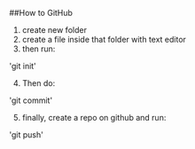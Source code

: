 ##How to GitHub

1. create new folder
2. create a file inside that folder with text editor
3. then run:

'git init'

4. Then do:

'git commit'

5. finally, create a repo on github and run:

'git push'